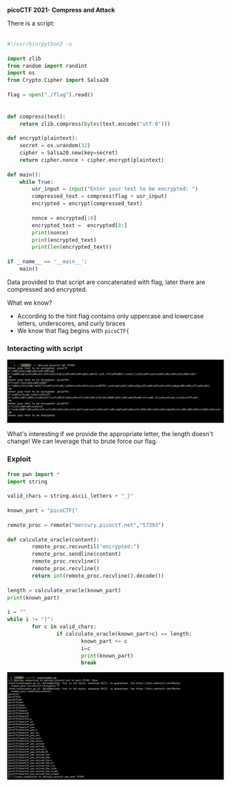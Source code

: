 **picoCTF 2021- Compress and Attack**

There is a script:
```python

#!/usr/bin/python3 -u

import zlib
from random import randint
import os
from Crypto.Cipher import Salsa20

flag = open("./flag").read()


def compress(text):
    return zlib.compress(bytes(text.encode("utf-8")))

def encrypt(plaintext):
    secret = os.urandom(32)
    cipher = Salsa20.new(key=secret)
    return cipher.nonce + cipher.encrypt(plaintext)

def main():
    while True:
        usr_input = input("Enter your text to be encrypted: ")
        compressed_text = compress(flag + usr_input)
        encrypted = encrypt(compressed_text)

        nonce = encrypted[:8]
        encrypted_text =  encrypted[8:]
        print(nonce)
        print(encrypted_text)
        print(len(encrypted_text))

if __name__ == '__main__':
    main()
```

Data provided to that script are concatenated with flag, later there are compressed and encrypted.

What we know? 

* According to the hint flag contains only uppercase and lowercase letters, underscores, and curly braces
* We know that flag begins with `picoCTF{`


### Interacting with script


![](p/1.png)


What's interesting if we provide the appropriate letter, the length doesn't change! We can leverage that to brute force our flag.

### Exploit


```python
from pwn import *
import string

valid_chars = string.ascii_letters + "_}"

known_part = "picoCTF{"

remote_proc = remote("mercury.picoctf.net","57393")

def calculate_oracle(content):
        remote_proc.recvuntil("encrypted:")
        remote_proc.sendline(content)
        remote_proc.recvline()
        remote_proc.recvline()
        return int(remote_proc.recvline().decode())

length = calculate_oracle(known_part)
print(known_part)

i = ""
while i != "}":
        for c in valid_chars:
                if calculate_oracle(known_part+c) == length:
                        known_part += c
                        i=c
                        print(known_part)
                        break
```

![](p/2.png)


